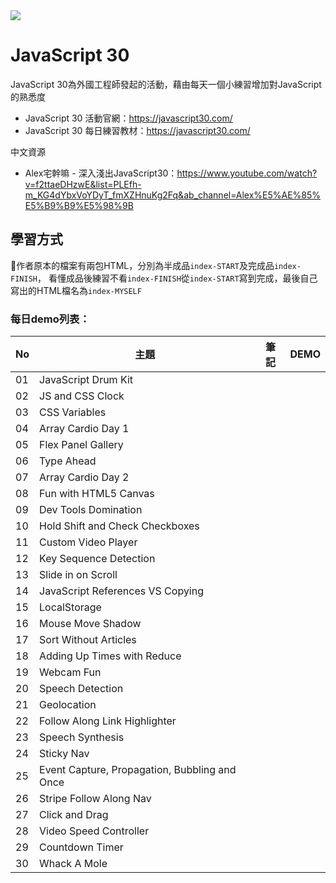

<img src="https://camo.githubusercontent.com/07ca65497065dd926bd889c53b7b7652f8ef3cbc4320739cf7ebed3c4d34cb2d/68747470733a2f2f6a61766173637269707433302e636f6d2f696d616765732f4a53332d736f6369616c2d73686172652e706e67">

# JavaScript 30
JavaScript 30為外國工程師發起的活動，藉由每天一個小練習增加對JavaScript的熟悉度

- JavaScript 30 活動官網：https://javascript30.com/
- JavaScript 30 每日練習教材：https://javascript30.com/

中文資源
- Alex宅幹嘛 - 深入淺出JavaScript30：https://www.youtube.com/watch?v=f2ttaeDHzwE&list=PLEfh-m_KG4dYbxVoYDyT_fmXZHnuKg2Fq&ab_channel=Alex%E5%AE%85%E5%B9%B9%E5%98%9B


##  學習方式
作者原本的檔案有兩包HTML，分別為半成品`index-START`及完成品`index-FINISH`，
看懂成品後練習不看`index-FINISH`從`index-START`寫到完成，最後自己寫出的HTML檔名為`index-MYSELF`

### 每日demo列表：

| No | 主題 | 筆記 | DEMO |
| --- | --- | --- | --- |
| 01 | JavaScript Drum Kit |  | |
| 02 | JS and CSS Clock || |
| 03 | CSS Variables | | |
| 04 | Array Cardio Day 1 | | |
| 05 | Flex Panel Gallery | |  |
| 06 | Type Ahead |  |  |
| 07 | Array Cardio Day 2 |  | |
| 08 | Fun with HTML5 Canvas |  |  |
| 09 | Dev Tools Domination | |  |
| 10 | Hold Shift and Check Checkboxes | | |
| 11 | Custom Video Player || |
| 12 | Key Sequence Detection |  |  |
| 13 | Slide in on Scroll | |  |
| 14 | JavaScript References VS Copying | | |
| 15 | LocalStorage |  |  |
| 16 | Mouse Move Shadow |  |  |
| 17 | Sort Without Articles |  |  |
| 18 | Adding Up Times with Reduce | |  |
| 19 | Webcam Fun |  |  |
| 20 | Speech Detection |  | |
| 21 | Geolocation | |  |
| 22 | Follow Along Link Highlighter | |   |
| 23 | Speech Synthesis | ||
| 24 | Sticky Nav || |
| 25 | Event Capture, Propagation, Bubbling and Once | ||
| 26 | Stripe Follow Along Nav | | |
| 27 | Click and Drag |  | |
| 28 | Video Speed Controller | | |
| 29 | Countdown Timer | |  |
| 30 | Whack A Mole  |  |   |



